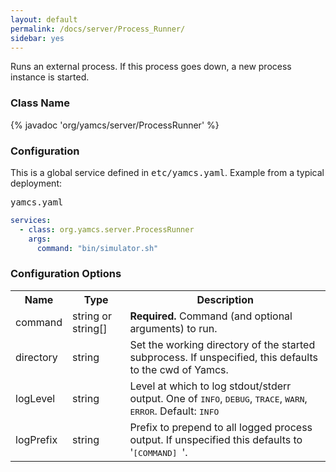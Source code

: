 ```yaml
---
layout: default
permalink: /docs/server/Process_Runner/
sidebar: yes
---
```


Runs an external process. If this process goes down, a new process instance is started.

### Class Name
{% javadoc 'org/yamcs/server/ProcessRunner' %}

### Configuration

This is a global service defined in <tt>etc/yamcs.yaml</tt>. Example from a typical deployment:

<pre class="r header">yamcs.yaml</pre>
```yaml
services:
  - class: org.yamcs.server.ProcessRunner
    args:
      command: "bin/simulator.sh"
```

### Configuration Options

<table class="inline">
  <tr>
    <th>Name</th>
    <th>Type</th>
    <th>Description</th>
  </tr>
  <tr>
    <td class="code">command</td>
    <td class="code">string or string[]</td>
    <td><strong>Required. </strong> Command (and optional arguments) to run.</td>
  </tr>
  <tr>
    <td class="code">directory</td>
    <td class="code">string</td>
    <td>Set the working directory of the started subprocess. If unspecified, this defaults to the cwd of Yamcs.</td>
  </tr>
  <tr>
    <td class="code">logLevel</td>
    <td class="code">string</td>
    <td>Level at which to log stdout/stderr output. One of <tt>INFO</tt>, <tt>DEBUG</tt>, <tt>TRACE</tt>, <tt>WARN</tt>, <tt>ERROR</tt>. Default: <tt>INFO</tt></td>
  </tr>
  <tr>
    <td class="code">logPrefix</td>
    <td class="code">string</td>
    <td>Prefix to prepend to all logged process output. If unspecified this defaults to '<tt>[COMMAND] </tt>'.</td>
  </tr>
</table>
